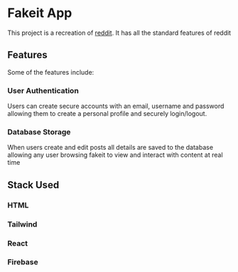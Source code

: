 # Fakeit App

This project is a recreation of [reddit](reddit.com). It has all the standard features of reddit

## Features

Some of the features include:

### User Authentication

Users can create secure accounts with an email, username and password allowing them to
create a personal profile and securely login/logout.

### Database Storage

When users create and edit posts all details are saved to the database allowing any user browsing fakeit to
view and interact with content at real time

## Stack Used

### HTML
### Tailwind
### React
### Firebase
